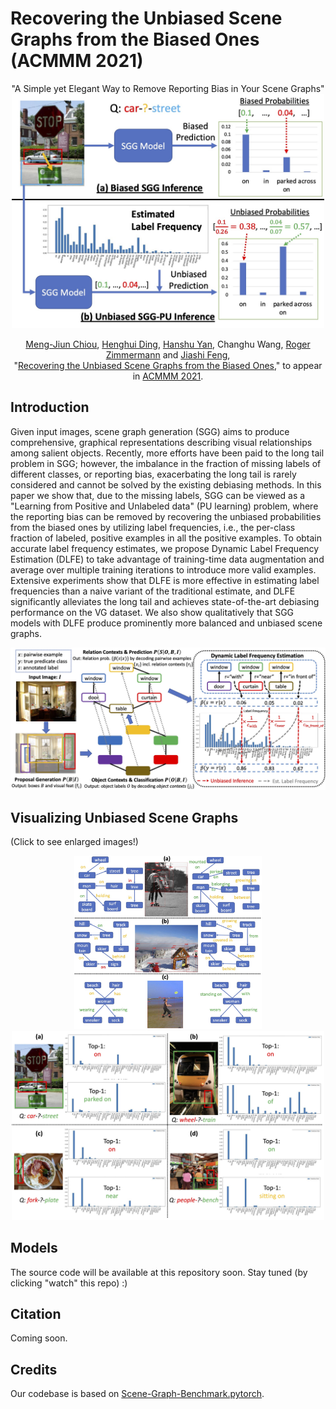 # Recovering the Unbiased Scene Graphs from the Biased Ones (ACMMM 2021)
<!-- Official implementation of "Recovering the Unbiased Scene Graphs from the Biased Ones" (ACMMM 2021) -->

<div align="center">
    "A Simple yet Elegant Way to Remove Reporting Bias in Your Scene Graphs"
</div>

<div align="center">
    <img src="figs/motivation.jpg" width="500">    
    
[Meng-Jiun Chiou](http://coldmanck.github.io/), [Henghui Ding](https://henghuiding.github.io/), [Hanshu Yan](https://sites.google.com/view/hanshuyan/home), Changhu Wang, [Roger Zimmermann](https://www.comp.nus.edu.sg/~rogerz/roger.html) and [Jiashi Feng](https://sites.google.com/site/jshfeng/home),<br>
"[Recovering the Unbiased Scene Graphs from the Biased Ones]()," to appear in [ACMMM 2021](https://2021.acmmm.org/).
</div>

## Introduction
Given input images, scene graph generation (SGG) aims to produce comprehensive, graphical representations describing visual relationships among salient objects. Recently, more efforts have been paid to the long tail problem in SGG; however, the imbalance in the fraction of missing labels of different classes, or reporting bias, exacerbating the long tail is rarely considered and cannot be solved by the existing debiasing methods. In this paper we show that, due to the missing labels, SGG can be viewed as a "Learning from Positive and Unlabeled data" (PU learning) problem, where the reporting bias can be removed by recovering the unbiased probabilities from the biased ones by utilizing label frequencies, i.e., the per-class fraction of labeled, positive examples in all the positive examples. To obtain accurate label frequency estimates, we propose Dynamic Label Frequency Estimation (DLFE) to take advantage of training-time data augmentation and average over multiple training iterations to introduce more valid examples. Extensive experiments show that DLFE is more effective in estimating label frequencies than a naive variant of the traditional estimate, and DLFE significantly alleviates the long tail and achieves state-of-the-art debiasing performance on the VG dataset. We also show qualitatively that SGG models with DLFE produce prominently more balanced and unbiased scene graphs.

<div align="center">
    <img src="figs/DLFE.jpg" width="800">
</div>

## Visualizing Unbiased Scene Graphs
(Click to see enlarged images!)
<div align="center">
    <img src="figs/sgg_vis.jpg" width="300">
    <img src="figs/sgg_vis2.jpg" width="500">
</div>

## Models
The source code will be available at this repository soon. Stay tuned (by clicking "watch" this repo) :)

## Citation
Coming soon.

## Credits
Our codebase is based on [Scene-Graph-Benchmark.pytorch](https://github.com/KaihuaTang/Scene-Graph-Benchmark.pytorch).
